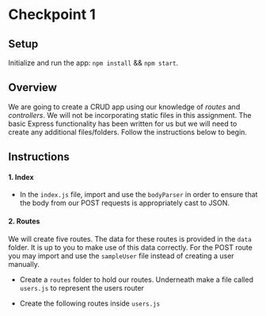 # Checkpoint 1

## Setup

Initialize and run the app: `npm install` && `npm start`.

## Overview

We are going to create a CRUD app using our knowledge of _routes_ and _controllers_. We will not be incorporating static files in this assignment. The basic Express functionality has been written for us but we will need to create any additional files/folders. Follow the instructions below to begin.

## Instructions

#### 1. Index

- In the `index.js` file, import and use the `bodyParser` in order to ensure that the body from our POST requests is appropriately cast to JSON.

#### 2. Routes

We will create five routes. The data for these routes is provided in the `data` folder. It is up to you to make use of this data correctly. For the POST route you may import and use the `sampleUser` file instead of creating a user manually.

- Create a `routes` folder to hold our routes. Underneath make a file called `users.js` to represent the users router

- Create the following routes inside `users.js`
  <!--
- GET /users

  - Return all users

- GET /users/:id

  - Return just the user that matches the path param (id)

- POST /users

  - Create a new user (sampleUser). Find a way to increment the id so that we always insert the next available id in the list. Currently we have users 1-10 (_data/index_). The next user should be 11 -->

- PUT /users/:id

  - Update one user matching the path param (id). You may again use the sampleUser code as your "body" for this request

- DELETE /users/:id
  - Delete one user by it's id

_You may chose to alter these routes so they appear as ('/', '/:id') in your users file and then prefix them all with '/users' when we import them into index.. but you are not required to do so_

#### 3. Controllers

- Create a `controllers` folder to hold our routes. Underneath make a file called `users.js` to represent the users controller

We will create five controller functions. These will correspond to the routes above. ALL LOGIC for retrieving or updating the "data" should be done here. After that is complete we will import these controller functions into the routes. The end result of your routes should look like this: `router.get('/users', usersController.listUsers)`. Create the following controller functions:

- listUsers

  - Should retrieve the entire array from _data/index_

- showUser

  - Should retrieve just the user that matches the passed-in id

- createUser

  - Should add a user to the array

- updateUser

  - Should update one user in the array based on its id

- deleteUser
  - Should delete one user from the array based on its id

#### 4. Error handling

Make sure that you are handling common use cases. For example, if we try to find a user by its _id_ and no id exists, we should return a 404 status code and no data. Likewise for the PUT and DELETEs, if a user doesn't exist return a 400 (bad request) status code.

## POINTS

- App starts (done for you) - 10 pts
- Routes/Controllers structured appropriately - 20 pts
- Routes/Controllers correctly imported in index.js - 10 pts
- Can GET users all at once or by id - 10 pts
- Can POST to create a new user - 10 pts
- Can PUT to update a user - 10 pts
- Can DELETE a user by its id - 10 pts
- Error handling - 20 pts
